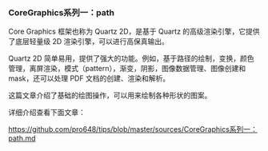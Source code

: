 ### CoreGraphics系列一：path

Core Graphics 框架也称为 Quartz 2D，是基于 Quartz 的高级渲染引擎，它提供了底层轻量级 2D 渲染引擎，可以进行高保真输出。

Quartz 2D 简单易用，提供了强大的功能。例如，基于路径的绘制，变换，颜色管理，离屏渲染，模式（pattern），渐变，阴影，图像数据管理、图像创建和mask，还可以处理 PDF 文档的创建、渲染和解析。

这篇文章介绍了基础的绘图操作，可以用来绘制各种形状的图案。

详细介绍查看下面文章：

<https://github.com/pro648/tips/blob/master/sources/CoreGraphics系列一：path.md>


